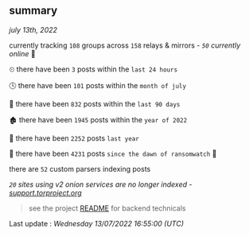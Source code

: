 
## summary
_july 13th, 2022_

currently tracking `108` groups across `158` relays & mirrors - _`50` currently online_ 📡

⏲ there have been `3` posts within the `last 24 hours`

🕓 there have been `101` posts within the `month of july`

📅 there have been `832` posts within the `last 90 days`

🏚 there have been `1945` posts within the `year of 2022`

🚀 there have been `2252` posts `last year`

🦕 there have been `4231` posts `since the dawn of ransomwatch` 🐣

there are `52` custom parsers indexing posts

_`20` sites using v2 onion services are no longer indexed - [support.torproject.org](https://support.torproject.org/onionservices/v2-deprecation/)_

> see the project [README](https://github.com/jmousqueton/ransomwatch#readme) for backend technicals



Last update : _Wednesday 13/07/2022 16:55:00 (UTC)_


